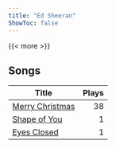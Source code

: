 ```yaml
---
title: "Ed Sheeran"
ShowToc: false
---
```


{{< more >}}

## Songs
Title | Plays 
----- | -----: 
[Merry Christmas](/songs/merry-christmas) | 38
[Shape of You](/songs/shape-of-you) | 1
[Eyes Closed](/songs/eyes-closed) | 1

